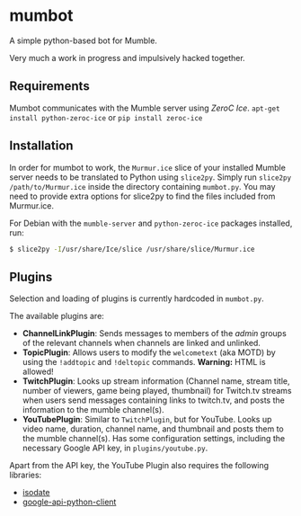 # mumbot
A simple python-based bot for Mumble.

Very much a work in progress and impulsively hacked together.

## Requirements
Mumbot communicates with the Mumble server using *ZeroC Ice*.
`apt-get install python-zeroc-ice` or `pip install zeroc-ice`

## Installation
In order for mumbot to work, the `Murmur.ice` slice of your installed Mumble server needs to be translated to Python using `slice2py`. Simply run `slice2py /path/to/Murmur.ice` inside the directory containing `mumbot.py`. You may need to provide extra options for slice2py to find the files included from Murmur.ice.

For Debian with the `mumble-server` and `python-zeroc-ice` packages installed, run:
```sh
$ slice2py -I/usr/share/Ice/slice /usr/share/slice/Murmur.ice
```

## Plugins
Selection and loading of plugins is currently hardcoded in `mumbot.py`.

The available plugins are:
* **ChannelLinkPlugin**: Sends messages to members of the *admin* groups of the relevant channels when channels are linked and unlinked. 
* **TopicPlugin**: Allows users to modify the `welcometext` (aka MOTD) by using the `!addtopic` and `!deltopic` commands. **Warning:** HTML is allowed!
* **TwitchPlugin**: Looks up stream information (Channel name, stream title, number of viewers, game being played, thumbnail) for Twitch.tv streams when users send messages containing links to twitch.tv, and posts the information to the mumble channel(s).
* **YouTubePlugin**: Similar to `TwitchPlugin`, but for YouTube. Looks up video name, duration, channel name, and thumbnail and posts them to the mumble channel(s). Has some configuration settings, including the necessary Google API key, in `plugins/youtube.py`.

Apart from the API key, the YouTube Plugin also requires the following libraries:
* [isodate](https://pypi.python.org/pypi/isodate)
* [google-api-python-client](https://developers.google.com/api-client-library/python/apis/youtube/v3)

